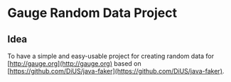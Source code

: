# Gauge Random Data Project  
## Idea  
To have a simple and easy-usable project for creating random data for 
[http://gauge.org](http://gauge.org) based on
[https://github.com/DiUS/java-faker](https://github.com/DiUS/java-faker).  
